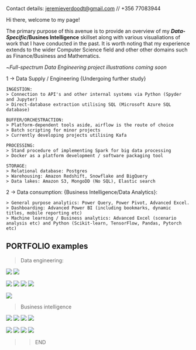 
Contact details: jeremieverdoodt@gmail.com // +356 77083944

Hi there, welcome to my page! 

The primary purpose of this avenue is to provide an overview of my **_Data-Specific_/Busines Intelligence** skillset along with various visualiations of work that I have conducted in the past. It is worth noting that my experience extends to the wider Computer Science field and other other domains such as Finance/Business and Mathematics. 

~*Full-spectrum Data Engineering project illustrations coming soon*

1 -> Data Supply / Engineering {Undergoing further study}

    INGESTION: 
    > Connection to API's and other internal systems via Python (Spyder and Jupyter)
    > Direct-database extraction utilising SQL (Microsoft Azure SQL database)
    
    BUFFER/ORCHESTRACTION:
    > Platform-dependent tools aside, airflow is the route of choice
    > Batch scripting for minor projects
    > Currently developing projects utilising Kafa
   
    PROCESSING:
    > Stand procedure of implementing Spark for big data processing
    > Docker as a platform development / software packaging tool
    
    STORAGE: 
    > Relational database: Postgres
    > Warehousing: Amazon Redshift, Snowflake and BigQuery 
    > Data lakes: Amazon S3, MongoDD (No SQL), Elastic search 
    
2 -> Data consumption: {Business Intelligence/Data Analytics}:

    > General purpose analytics: Power Query, Power Pivot, Advanced Excel.
    > Dashboarding: Advanced Power BI (including bookmarks, dynamic titles, mobile reporting etc)
    > Machine learning / Business analytics: Advanced Excel (scenario analysis etc) and Python (Scikit-learn, TensorFlow, Pandas, Pytorch etc)

##  PORTFOLIO examples

> Data engineering: 

![](/images/Spyder.png)
![](/images/Python_i.PNG) 

![](/images/PowerQuery_i.PNG)
![](/images/ERD_i.PNG)
![](/images/Normalised.PNG)
![](/images/Schema_PBIfinancialanalytics.PNG)

![](/images/SQL_i.PNG)

> Business intelligence

![](/images/Uni_work1.PNG) 
![](/images/Uni_work2_Tab.PNG) 
![](/images/Store_analysis_PBI.PNG) 
![](/images/StoreAnalysis_PBI2.PNG) 

![](/images/SensitivityAnalysis2.PNG) 
![](/images/SensitivityAnalysis.PNG) 
![](/images/Operational_modeling.PNG) 
![](/images/Capture.PNG)      

>> END
